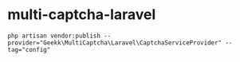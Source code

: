 # multi-captcha-laravel


```
php artisan vendor:publish --provider="Geekk\MultiCaptcha\Laravel\CaptchaServiceProvider" --tag="config"
```
